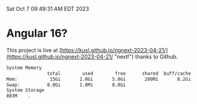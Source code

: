 Sat Oct  7 09:49:31 AM EDT 2023

# Angular 16?


This project is live at [https://kusl.github.io/ngnext-2023-04-21/](https://kusl.github.io/ngnext-2023-04-21/ "next!") thanks to Github.

```bash
System Memory
               total        used        free      shared  buff/cache   available
Mem:            15Gi       2.0Gi       5.0Gi       280Mi       8.2Gi        12Gi
Swap:          8.0Gi       1.0Mi       8.0Gi
System Storage
803M	.
```
